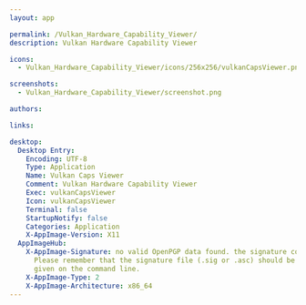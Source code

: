```yaml
---
layout: app

permalink: /Vulkan_Hardware_Capability_Viewer/
description: Vulkan Hardware Capability Viewer

icons:
  - Vulkan_Hardware_Capability_Viewer/icons/256x256/vulkanCapsViewer.png

screenshots:
  - Vulkan_Hardware_Capability_Viewer/screenshot.png

authors:

links:

desktop:
  Desktop Entry:
    Encoding: UTF-8
    Type: Application
    Name: Vulkan Caps Viewer
    Comment: Vulkan Hardware Capability Viewer
    Exec: vulkanCapsViewer
    Icon: vulkanCapsViewer
    Terminal: false
    StartupNotify: false
    Categories: Application
    X-AppImage-Version: X11
  AppImageHub:
    X-AppImage-Signature: no valid OpenPGP data found. the signature could not be verified.
      Please remember that the signature file (.sig or .asc) should be the first file
      given on the command line.
    X-AppImage-Type: 2
    X-AppImage-Architecture: x86_64
---
```

